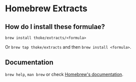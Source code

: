 # Homebrew Extracts

## How do I install these formulae?
`brew install thoke/extracts/<formula>`

Or `brew tap thoke/extracts` and then `brew install <formula>`.

## Documentation
`brew help`, `man brew` or check [Homebrew's documentation](https://docs.brew.sh).
